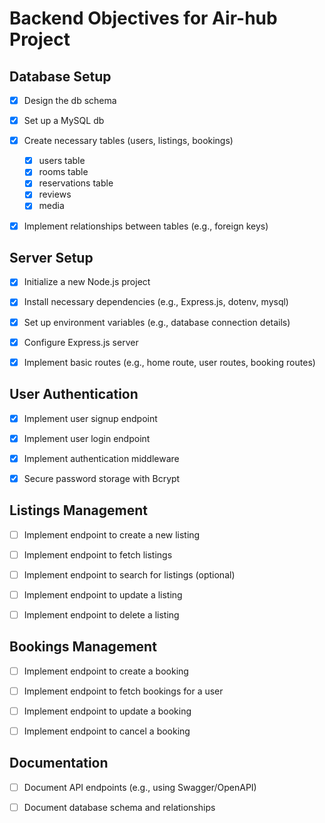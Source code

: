 # Backend Objectives for Air-hub Project

## Database Setup

- [x] Design the db schema

- [x] Set up a MySQL db

- [x] Create necessary tables (users, listings, bookings)

  - [x] users table
  - [x] rooms table
  - [x] reservations table
  - [x] reviews
  - [x] media

- [x] Implement relationships between tables (e.g., foreign keys)

## Server Setup

- [x] Initialize a new Node.js project

- [x] Install necessary dependencies (e.g., Express.js, dotenv, mysql)

- [x] Set up environment variables (e.g., database connection details)

- [x] Configure Express.js server

- [x] Implement basic routes (e.g., home route, user routes, booking routes)

## User Authentication

- [x] Implement user signup endpoint

- [x] Implement user login endpoint

- [x] Implement authentication middleware

- [x] Secure password storage with Bcrypt

## Listings Management

- [ ] Implement endpoint to create a new listing

- [ ] Implement endpoint to fetch listings

- [ ] Implement endpoint to search for listings (optional)

- [ ] Implement endpoint to update a listing

- [ ] Implement endpoint to delete a listing

## Bookings Management

- [ ] Implement endpoint to create a booking

- [ ] Implement endpoint to fetch bookings for a user

- [ ] Implement endpoint to update a booking

- [ ] Implement endpoint to cancel a booking

## Documentation

- [ ] Document API endpoints (e.g., using Swagger/OpenAPI)

- [ ] Document database schema and relationships
